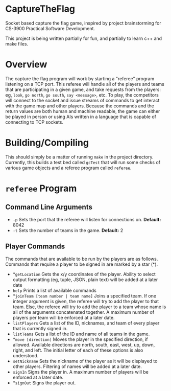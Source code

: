 # CaptureTheFlag

Socket based capture the flag game, inspired by project brainstorming for CS-3900 Practical Software Development.

This project is being written partially for fun, and partially to learn c++ and make files.

# Overview

The capture the flag program will work by starting a "referee" program listening on a TCP port. This referee will
  handle all of the players and teams that are participating in a given game, and take requests from the players:
  eg, `look`, `go north`, `go south`, `say <message>`, etc. To play, the competitors will connect to the socket and
  issue streams of commands to get interact with the game map and other players. Because the commands and the return
  values are both human and machine readable, the game can either be played in person or using AIs written in a language
  that is capable of connecting to TCP sockets.

# Building/Compiling

This should simply be a matter of running `make` in the project directory. Currently, this builds a 
  test bed called `gcTest` that will run some checks of various game objects and a referee program 
  called `referee`.

# `referee` Program

## Command Line Arguments

 - `-p` Sets the port that the referee will listen for connections on. __Default:__ 8042
 - `-t` Sets the number of teams in the game. __Default:__ 2

## Player Commands

The commands that are available to be run by the players are as follows. Commands that
  require a player to be signed in are marked by a star (*).

 - *`getLocation` Gets the x/y coordinates of the player. Ability to select output formatting (eg, tuple, JSON, plain text) will 
    be added at a later date
 - `help` Prints a list of available commands
 - *`joinTeam [team number | team name]` Joins a specified team. If one integer argument is given, the referee will try to 
    add the player to that team. Else, the referee will try to add the player to a team whose name is all of the arguments 
    concatenated together. A maximum number of players per team will be enforced at a later date.
 - `listPlayers` Gets a list of the ID, nicknames, and team of every player that is currently signed in.
 - `listTeams` Gets a list of the ID and name of all teams in the game.
 - *`move [direction]` Moves the player in the specified direction, if allowed. Available directions are north, south, east,
    west, up, down, right, and left. The initial letter of each of these options is also understood.
 - `setNickname` Sets the nickname of the player as it will be displayed to other players. Filtering of names will be
    added at a later date.
 - `signIn` Signs the player in. A maximum number of players will be enforced at a later date.
 - *`signOut` Signs the player out.